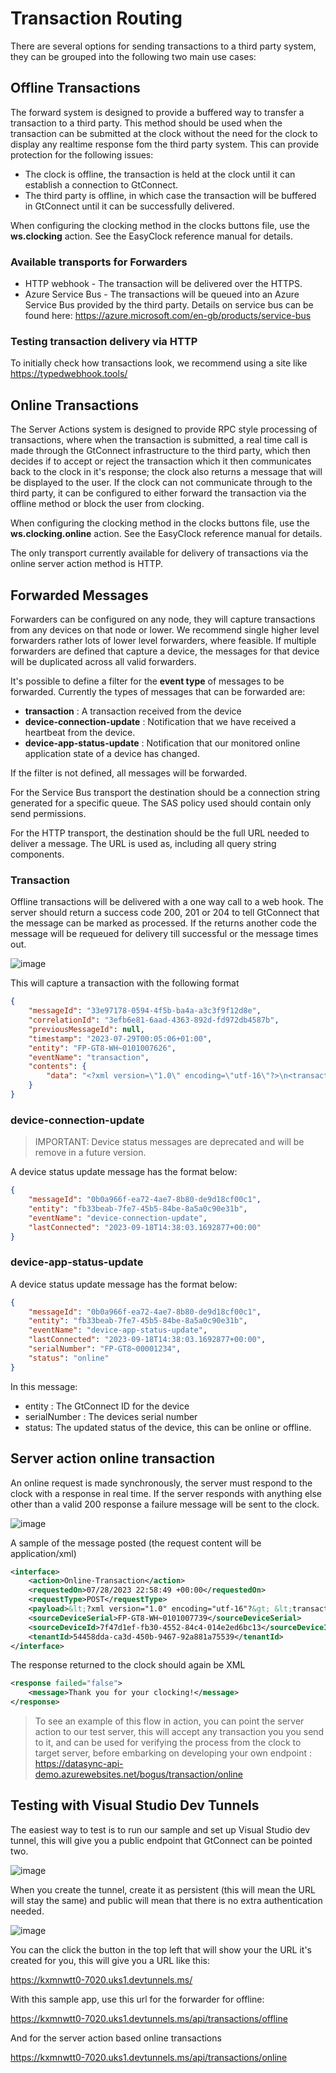 # Transaction Routing

There are several options for sending transactions to a third party system, they can be grouped into the following two main use cases:

## Offline Transactions

The forward system is designed to provide a buffered way to transfer a transaction to a third party.  This method should be used when the transaction can be submitted at the clock without the need for the clock to display any realtime response fom the third party system.  This can provide protection for the following issues:
 - The clock is offline, the transaction is held at the clock until it can establish a connection to GtConnect.
 - The third party is offline, in which case the transaction will be buffered in GtConnect until it can be successfully delivered.

 When configuring the clocking method in the clocks buttons file, use the **ws.clocking** action. See the EasyClock reference manual for details.
 
### Available transports for Forwarders
 - HTTP webhook - The transaction will be delivered over the HTTPS.
 - Azure Service Bus - The transactions will be queued into an Azure Service Bus provided by the third party.  Details on service bus can be found here: https://azure.microsoft.com/en-gb/products/service-bus


### Testing transaction delivery via HTTP

To initially check how transactions look, we recommend using a site like https://typedwebhook.tools/ 

## Online Transactions

The Server Actions system is designed to provide RPC style processing of transactions, where when the transaction is submitted, a real time call is made through the GtConnect infrastructure to the third party, which then decides if to accept or reject the transaction which it then communicates back to the clock in it's response; the clock also returns a message that will be displayed to the user.  If the clock can not communicate through to the third party, it can be configured to either forward the transaction via the offline method or block the user from clocking.

When configuring the clocking method in the clocks buttons file, use the **ws.clocking.online** action. See the EasyClock reference manual for details.

The only transport currently available for delivery of transactions via the online server action method is HTTP.


## Forwarded Messages

Forwarders can be configured on any node, they will capture transactions from any devices on that node or lower.  We recommend single higher level forwarders rather lots of lower level forwarders, where feasible. If multiple forwarders are defined that capture a device, the messages for that device will be duplicated across all valid forwarders.

It's possible to define a filter for the **event type** of messages to be forwarded.  Currently the types of messages that can be forwarded are:
 - **transaction** : A transaction received from the device
 - **device-connection-update** : Notification that we have received a heartbeat from the device.
 - **device-app-status-update** : Notification that our monitored online application state of a device has changed.

If the filter is not defined, all messages will be forwarded.

For the Service Bus transport the destination should be a connection string generated for a specific queue.  The SAS policy used should contain only send permissions.

For the HTTP transport, the destination should be the full URL needed to deliver a message.  The URL is used as, including all query string components.

### Transaction

Offline transactions will be delivered with a one way call to a web hook.  The server should return a success code 200, 201 or 204 to tell GtConnect that the message can be marked as processed.  If the returns another code the message will be requeued for delivery till successful or the message times out.

![image](./docs/images/forward-example.png)

This will capture a transaction with the following format

```json
{
    "messageId": "33e97178-0594-4f5b-ba4a-a3c3f9f12d8e",
    "correlationId": "3efb6e81-6aad-4363-892d-fd972db4587b",
    "previousMessageId": null,
    "timestamp": "2023-07-29T00:05:06+01:00",
    "entity": "FP-GT8-WH~0101007626",
    "eventName": "transaction",
    "contents": {
        "data": "<?xml version=\"1.0\" encoding=\"utf-16\"?>\n<transaction>\n <transID>02e07a24-7242-4856-b08d-9246e990025d</transID>\n <deviceID>FP-GT8-WH~0101007626</deviceID>\n <employee>\n <empID>44825e03-7e23-42bf-4cfc-08da0b3f08ae</empID>\n <identifiedBy>\n <face>44825e03-7e23-42bf-4cfc-08da0b3f08ae</face>\n </identifiedBy>\n <verifiedBy>\n <none />\n </verifiedBy>\n </employee>\n <data>\n <clocking>\n <time>2023-07-29T00:05:06+0100</time>\n <type>in</type>\n </clocking>\n </data>\n</transaction>"
    }
}
```

### device-connection-update

> IMPORTANT: Device status messages are deprecated and will be remove in a future version. 

A device status update message has the format below:

```json
{
    "messageId": "0b0a966f-ea72-4ae7-8b80-de9d18cf00c1",
    "entity": "fb33beab-7fe7-45b5-84be-8a5a0c90e31b",
    "eventName": "device-connection-update",
    "lastConnected": "2023-09-18T14:38:03.1692877+00:00"
}
```

### device-app-status-update

A device status update message has the format below:

```json
{
    "messageId": "0b0a966f-ea72-4ae7-8b80-de9d18cf00c1",
    "entity": "fb33beab-7fe7-45b5-84be-8a5a0c90e31b",
    "eventName": "device-app-status-update",
    "lastConnected": "2023-09-18T14:38:03.1692877+00:00",
    "serialNumber": "FP-GT8~00001234",
    "status": "online" 
}
```

In this message:
 - entity : The GtConnect ID for the device
 - serialNumber : The devices serial number
 - status: The updated status of the device, this can be online or offline. 

## Server action online transaction

An online request is made synchronously, the server must respond to the clock with a response in real time.  If the server responds with anything else other than a valid 200 response a failure message will be sent to the clock.

![image](./docs/images/online-transactions-example.png)

A sample of the message posted (the request content will be application/xml)

```xml
<interface>
    <action>Online-Transaction</action>
    <requestedOn>07/28/2023 22:58:49 +00:00</requestedOn>
    <requestType>POST</requestType>
    <payload>&lt;?xml version="1.0" encoding="utf-16"?&gt; &lt;transaction&gt; &lt;transID&gt;641e1e71-3cb8-427c-b439-cdbb5f303ef8&lt;/transID&gt; &lt;deviceID&gt;FP-GT8-WH~0101007739&lt;/deviceID&gt; &lt;employee&gt; &lt;empID&gt;{{employeeId}}&lt;/empID&gt; &lt;identifiedBy&gt; &lt;keypadID&gt;6141016&lt;/keypadID&gt; &lt;/identifiedBy&gt; &lt;verifiedBy&gt; &lt;pin&gt;12345&lt;/pin&gt; &lt;/verifiedBy&gt; &lt;/employee&gt; &lt;data&gt; &lt;clocking&gt; &lt;time&gt;2023-06-19T20:47:09&lt;/time&gt; &lt;type&gt;in&lt;/type&gt; &lt;jobCodes&gt; &lt;jobCode&gt; &lt;jobcodeId&gt;6873&lt;/jobcodeId&gt; &lt;jobCategoryId&gt;a&lt;/jobCategoryId&gt; &lt;/jobCode&gt; &lt;/jobCodes&gt; &lt;/clocking&gt; &lt;/data&gt; &lt;/transaction&gt;</payload>
    <sourceDeviceSerial>FP-GT8-WH~0101007739</sourceDeviceSerial>
    <sourceDeviceId>7f47d1ef-fb30-4552-84c4-014e2ed6bc13</sourceDeviceId>
    <tenantId>54458dda-ca3d-450b-9467-92a881a75539</tenantId>
</interface>
```

The response returned to the clock should again be XML

```xml
<response failed="false">
    <message>Thank you for your clocking!</message>
</response>
```

> To see an example of this flow in action, you can point the server action to our test server, this 
> will accept any transaction you you send to it, and can be used for verifying the process from the clock 
> to target server, before embarking on developing your own endpoint :
> https://datasync-api-demo.azurewebsites.net/bogus/transaction/online

## Testing with Visual Studio Dev Tunnels

The easiest way to test is to run our sample and set up Visual Studio dev tunnel, this
will give you a public endpoint that GtConnect can be pointed two.

![image](./docs/images/vs-create-a-dev-tunnel.png)

When you create the tunnel, create it as persistent (this will mean the URL will stay the same) and public will mean that there is no extra authentication needed.

![image](./docs/images/vs-create-a-dev-tunnel-2.png)

You can the click the button in the top left that will show your the URL it's created for you, this will give you a URL like this:

https://kxmnwtt0-7020.uks1.devtunnels.ms/

With this sample app, use this url for the forwarder for offline:

https://kxmnwtt0-7020.uks1.devtunnels.ms/api/transactions/offline

And for the server action based online transactions 

https://kxmnwtt0-7020.uks1.devtunnels.ms/api/transactions/online